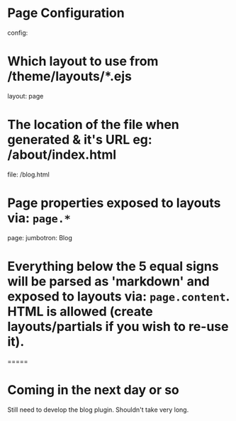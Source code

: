 
# Page Configuration
config: 
  # Which layout to use from /theme/layouts/*.ejs
  layout: page
  # The location of the file when generated & it's URL eg: /about/index.html
  file: /blog.html

# Page properties exposed to layouts via: `page.*`
page: 
  jumbotron: Blog

# Everything below the 5 equal signs will be parsed as 'markdown' and exposed to layouts via: `page.content`. HTML is allowed (create layouts/partials if you wish to re-use it).

=====

# Coming in the next day or so

Still need to develop the blog plugin. Shouldn't take very long.